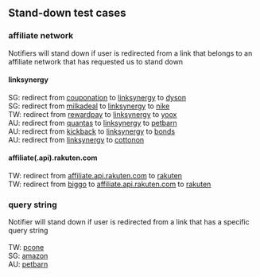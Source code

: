 ## Stand-down test cases


### affiliate network
Notifiers will stand down if user is redirected from a link that belongs to an affiliate network that has requested us to stand down
#### linksynergy 
SG: redirect from [couponation](https://www.cuponation.com.sg/api/seo/redirect?cid=be18fa962bb4793b33a42c970afdca7b&url=dyson-coupon) to [linksynergy](https://click.linksynergy.com/deeplink?id=xGCTEDxXvh0&mid=47231&u1=A2ASUBID&murl=https%3A%2F%2Fwww.dyson.com.sg%2F?utm_content=cuponation) to [dyson](https://www.dyson.com.sg/)
<br>
SG: redirect from [milkadeal](https://www.milkadeal.sg/stores/shop/48) to [linksynergy](https://click.linksynergy.com/deeplink?id=KtlS/wRigh4&mid=41134&u1=MDDTSG15982&murl=https%3A%2F%2Fwww.nike.com%2Fsg%2Fen_gb%2F) to [nike](https://www.nike.com/sg/)
<br>
TW: redirect from [rewardpay](https://www.rewardpay.com/tw/Click?O=5572850) to [linksynergy](https://click.linksynergy.com/deeplink?id=pITOEqOhvpQ&mid=40584&u1=220809176f4427441e9547&subid=1260439&murl=https%3A%2F%2Fwww.yoox.com%2Ftw%2Fwomen) to [yoox](https://www.yoox.com/tw)
<br>
AU: redirect from [quantas](https://shopping.qantas.com/shop?id=petbarn) to [linksynergy](https://click.linksynergy.com/fs-bin/click?id=/yGfdSU4Hew&offerid=502078.5&type=3&subid=0&u1=t625284142m) to [petbarn](https://www.petbarn.com.au/)
<br>
AU: redirect from [kickback](https://kickback.com.au/conversion/merchants/bonds/redirect/) to [linksynergy](https://click.linksynergy.com/deeplink?id=Yi8K9xa1WDE&mid=38921&murl=https%3A%2F%2Fwww.bonds.com.au%2F&u1=5893b28d-b447-4833-ad67-caea7942998b) to [bonds](https://www.bonds.com.au/)
<br>
AU: redirect from [linksynergy](https://click.linksynergy.com/fs-bin/click?id=/yGfdSU4Hew&offerid=558742.936&type=3&subid=0&u1=t625285583m) to [cottonon](https://cottonon.com/AU/)
#### affiliate(.api).rakuten.com
TW: redirect from [affiliate.api.rakuten.com](https://affiliate.api.rakuten.com.tw/redirect?nw=tw&site=afl&ar=1a0d8dccecb7dbb3e661d9ea76b24b5b3cc271130acbc8f83d8fecbdc9eefc6a9951df4322d2499b&pr=63b55d598d8c4861&ap=pr%3D63b55d598d8c4861&e=1&url=https%3A%2F%2Fwww.rakuten.com.tw%2Fshop%2Ffamily2%2Fproduct%2Fbncqwo57x%2F%3Fgid%3Da3748643a8bed24ab8750649a573e1dc%26scid%3Drafp-i001_%26) to [rakuten](https://www.rakuten.com.tw/)
<br>
TW: redirect from [biggo](https://biggo.com.tw/r/?i=tw_pmall_rakuten&id=biggo&purl=https%3A%2F%2Fwww.rakuten.com.tw&lb=index_storepage) to [affiliate.api.rakuten.com](https://affiliate.api.rakuten.com.tw/redirect?nw=tw&site=afl&ar=93cc11a5693c26fa8bc7c54f01b8f9e3b601e7027df43efb93000e3163fa586b1e4de7702a475dff&pr=420457e88ecc9146&ap=pr%3D420457e88ecc9146&e=1&url=https%3A%2F%2Fwww.rakuten.com.tw%3Fscid%3Drafp-b118%26utm_source%3Dbiggo%26utm_medium%3Drafp-b118%26utm_campaign%3Dnormal%26gid%3Dbiggo) to [rakuten](https://www.rakuten.com.tw/)


### query string
Notifier will stand down if user is redirected from a link that has a specific query string
<br>
<br>
TW:
[pcone](https://www.findprice.com.tw/go/gxrx3nzr/?s=0&t=1&afsrc=1) 
<br>
SG:
[amazon](https://metric.picodi.com/sg/r/89733?afsrc=1)
<br>
AU:
[petbarn](https://o.honey.io/store/89864159313478712/offer_claim?exv=ch.15.2.0.8703342671131122374.8703342669023392966&afsrc=1&src=honey-web¶m0=8703342671131122374&af0=1660032520615&af8=StoreFrontPageV3
)
